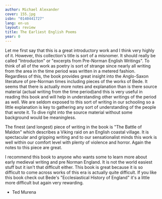 ```yaml
---
author: Michael Alexander
cover: 155.jpg
isbn: "0140441727"
lang: en-us
layout: review
title: The Earliest English Poems
year: 0
---
```


Let me first say that this is a great introductory work and I think very highly of it. However, this collection's title is sort of a misnomer. It should really be called "Introducton" or "excerpts from Pre-Norman English Writings". To think of all of the work as poetry is sort of strange since nearly all writing from the area in the time period was written in a metered fashion. Regardless of this, the book provides great insight into the Anglo-Saxon literature of pre-Norman times including pieces of the works of Bede. It seems that there is actually more notes and explanation than is there source material (actual writing from the time period)and this is very useful in reading this book and will help in understanding other writings of the period as well. We are seldom exposed to this sort of writing in our schooling so a little explanation is key to gathering any sort of understanding of the people that wrote it. To dive right into the source material without some background would be meaningless.

The finest (and longest) piece of writing in the book is "The Battle of Maldon" which describes a Viking raid on an English coastal village. It is spectacular and gripping writing and to our sensationalist minds this work is well within our comfort level with plenty of violence and horror. Again the notes to this piece are great.

I recommend this book to anyone who wants some to learn more about early medieval writing and pre Norman England. It is not the world easiest stuff but it isn't that difficult either. This book is great because it is so difficult to come across works of this era is actually quite difficult. If you like this book check out Bede's "Ecclesiastical History of England" it's a little more difficult but again very rewarding.

- Ted Murena
